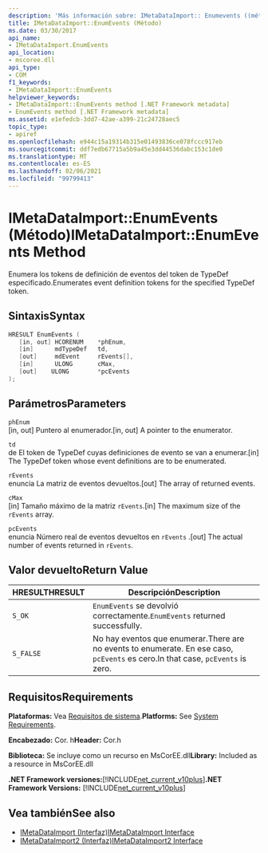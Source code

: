 ```yaml
---
description: 'Más información sobre: IMetaDataImport:: Enumevents ((método)'
title: IMetaDataImport::EnumEvents (Método)
ms.date: 03/30/2017
api_name:
- IMetaDataImport.EnumEvents
api_location:
- mscoree.dll
api_type:
- COM
f1_keywords:
- IMetaDataImport::EnumEvents
helpviewer_keywords:
- IMetaDataImport::EnumEvents method [.NET Framework metadata]
- EnumEvents method [.NET Framework metadata]
ms.assetid: e1efedcb-3dd7-42ae-a399-21c24728aec5
topic_type:
- apiref
ms.openlocfilehash: e944c15a19314b315e01493836ce078fccc917eb
ms.sourcegitcommit: ddf7edb67715a5b9a45e3dd44536dabc153c1de0
ms.translationtype: MT
ms.contentlocale: es-ES
ms.lasthandoff: 02/06/2021
ms.locfileid: "99799413"
---
```

# <a name="imetadataimportenumevents-method"></a><span data-ttu-id="50b71-103">IMetaDataImport::EnumEvents (Método)</span><span class="sxs-lookup"><span data-stu-id="50b71-103">IMetaDataImport::EnumEvents Method</span></span>

<span data-ttu-id="50b71-104">Enumera los tokens de definición de eventos del token de TypeDef especificado.</span><span class="sxs-lookup"><span data-stu-id="50b71-104">Enumerates event definition tokens for the specified TypeDef token.</span></span>  
  
## <a name="syntax"></a><span data-ttu-id="50b71-105">Sintaxis</span><span class="sxs-lookup"><span data-stu-id="50b71-105">Syntax</span></span>  
  
```cpp  
HRESULT EnumEvents (
   [in, out] HCORENUM    *phEnum,
   [in]      mdTypeDef   td,
   [out]     mdEvent     rEvents[],
   [in]      ULONG       cMax,  
   [out]    ULONG        *pcEvents  
);  
```  
  
## <a name="parameters"></a><span data-ttu-id="50b71-106">Parámetros</span><span class="sxs-lookup"><span data-stu-id="50b71-106">Parameters</span></span>  

 `phEnum`  
 <span data-ttu-id="50b71-107">[in, out] Puntero al enumerador.</span><span class="sxs-lookup"><span data-stu-id="50b71-107">[in, out] A pointer to the enumerator.</span></span>  
  
 `td`  
 <span data-ttu-id="50b71-108">de El token de TypeDef cuyas definiciones de evento se van a enumerar.</span><span class="sxs-lookup"><span data-stu-id="50b71-108">[in] The TypeDef token whose event definitions are to be enumerated.</span></span>  
  
 `rEvents`  
 <span data-ttu-id="50b71-109">enuncia La matriz de eventos devueltos.</span><span class="sxs-lookup"><span data-stu-id="50b71-109">[out] The array of returned events.</span></span>  
  
 `cMax`  
 <span data-ttu-id="50b71-110">[in] Tamaño máximo de la matriz `rEvents`.</span><span class="sxs-lookup"><span data-stu-id="50b71-110">[in] The maximum size of the `rEvents` array.</span></span>  
  
 `pcEvents`  
 <span data-ttu-id="50b71-111">enuncia Número real de eventos devueltos en `rEvents` .</span><span class="sxs-lookup"><span data-stu-id="50b71-111">[out] The actual number of events returned in `rEvents`.</span></span>  
  
## <a name="return-value"></a><span data-ttu-id="50b71-112">Valor devuelto</span><span class="sxs-lookup"><span data-stu-id="50b71-112">Return Value</span></span>  
  
|<span data-ttu-id="50b71-113">HRESULT</span><span class="sxs-lookup"><span data-stu-id="50b71-113">HRESULT</span></span>|<span data-ttu-id="50b71-114">Descripción</span><span class="sxs-lookup"><span data-stu-id="50b71-114">Description</span></span>|  
|-------------|-----------------|  
|`S_OK`|<span data-ttu-id="50b71-115">`EnumEvents` se devolvió correctamente.</span><span class="sxs-lookup"><span data-stu-id="50b71-115">`EnumEvents` returned successfully.</span></span>|  
|`S_FALSE`|<span data-ttu-id="50b71-116">No hay eventos que enumerar.</span><span class="sxs-lookup"><span data-stu-id="50b71-116">There are no events to enumerate.</span></span> <span data-ttu-id="50b71-117">En ese caso, `pcEvents` es cero.</span><span class="sxs-lookup"><span data-stu-id="50b71-117">In that case, `pcEvents` is zero.</span></span>|  
  
## <a name="requirements"></a><span data-ttu-id="50b71-118">Requisitos</span><span class="sxs-lookup"><span data-stu-id="50b71-118">Requirements</span></span>  

 <span data-ttu-id="50b71-119">**Plataformas:** Vea [Requisitos de sistema](../../get-started/system-requirements.md).</span><span class="sxs-lookup"><span data-stu-id="50b71-119">**Platforms:** See [System Requirements](../../get-started/system-requirements.md).</span></span>  
  
 <span data-ttu-id="50b71-120">**Encabezado:** Cor. h</span><span class="sxs-lookup"><span data-stu-id="50b71-120">**Header:** Cor.h</span></span>  
  
 <span data-ttu-id="50b71-121">**Biblioteca:** Se incluye como un recurso en MsCorEE.dll</span><span class="sxs-lookup"><span data-stu-id="50b71-121">**Library:** Included as a resource in MsCorEE.dll</span></span>  
  
 <span data-ttu-id="50b71-122">**.NET Framework versiones:**[!INCLUDE[net_current_v10plus](../../../../includes/net-current-v10plus-md.md)]</span><span class="sxs-lookup"><span data-stu-id="50b71-122">**.NET Framework Versions:** [!INCLUDE[net_current_v10plus](../../../../includes/net-current-v10plus-md.md)]</span></span>  
  
## <a name="see-also"></a><span data-ttu-id="50b71-123">Vea también</span><span class="sxs-lookup"><span data-stu-id="50b71-123">See also</span></span>

- [<span data-ttu-id="50b71-124">IMetaDataImport (Interfaz)</span><span class="sxs-lookup"><span data-stu-id="50b71-124">IMetaDataImport Interface</span></span>](imetadataimport-interface.md)
- [<span data-ttu-id="50b71-125">IMetaDataImport2 (Interfaz)</span><span class="sxs-lookup"><span data-stu-id="50b71-125">IMetaDataImport2 Interface</span></span>](imetadataimport2-interface.md)
